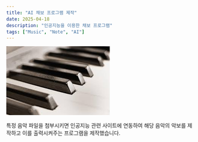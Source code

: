```yaml
---
title: "AI 채보 프로그램 제작"
date: 2025-04-18
description: "인공지능을 이용한 채보 프로그램"
tags: ["Music", "Note", "AI"]
---
```


![alt text](image.png)

특정 음악 파일을 첨부시키면 인공지능 관련 사이트에 연동하여 해당 음악의 악보를 제작하고 이를 출력시켜주는 프로그램을 제작했습니다.

